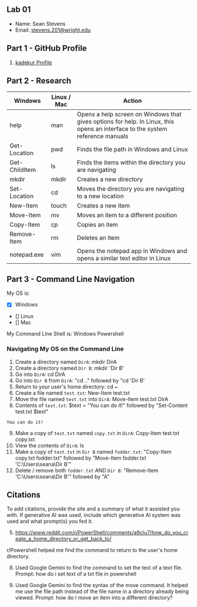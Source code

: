 ## Lab 01

- Name: Sean Stevens
- Email: stevens.201@wright.edu

## Part 1 - GitHub Profile

1. [kadekur Profile](https://github.com/kadekur)

## Part 2 - Research

| Windows | Linux / Mac | Action |
| ---     | ---         | ---    |
| help    | man         | Opens a help screen on Windows that gives options for help. In Linux, this opens an interface to the system reference manuals |
| Get-Location | pwd    | Finds the file path in Windows and Linux |
| Get-ChildItem | ls    | Finds the items within the directory you are navigating |
| mkdir   | mkdir       | Creates a new directory |
| Set-Location | cd     | Moves the directory you are navigating to a new location |
| New-Item | touch      | Creates a new item |
| Move-Item | mv        | Moves an item to a different position |
| Copy-Item | cp        | Copies an item |
| Remove-Item | rm      | Deletes an item |
| notepad.exe | vim     | Opens the notepad app in Windows and opens a similar text editor in Linux |

## Part 3 - Command Line Navigation

My OS is:
- [x] Windows
- [] Linux
- [] Mac

My Command Line Shell is: Windows Powershell

### Navigating My OS on the Command Line

1. Create a directory named `DirA`: mkdir DirA
2. Create a directory named `Dir B`: mkdir 'Dir B'
3. Go into `DirA`: cd DirA
4. Go into `Dir B` from `DirA`: "cd .." followed by "cd 'Dir B'
5. Return to your user's home directory: cd ~
6. Create a file named `test.txt`: New-Item test.txt
7. Move the file named `test.txt` into `DirA`: Move-Item test.txt DirA
8. Contents of `test.txt`: $text = "You can do it!" followed by "Set-Content test.txt $text"
```
You can do it!
```
9. Make a copy of `test.txt` named `copy.txt` in `DirA`: Copy-Item test.txt copy.txt
10. View the contents of `DirA`: ls
11. Make a copy of `test.txt` in `Dir B` named `fodder.txt`: "Copy-Item copy.txt fodder.txt" followed by "Move-Item fodder.txt 'C:\Users\seana\Dir B'"
12. Delete / remove both `fodder.txt` AND `Dir B`: "Remove-Item 'C:\Users\seana\Dir B'" followed by "A"

## Citations

To add citations, provide the site and a summary of what it assisted you with.  If generative AI was used, include which generative AI system was used and what prompt(s) you fed it.

5. https://www.reddit.com/r/PowerShell/comments/a9clu7/how_do_you_create_a_home_directory_or_get_back_to/

r/Powershell helped me find the command to return to the user's home directory.

8. Used Google Gemini to find the command to set the text of a text file. Prompt: how do i set text of a txt file in powershell


11. Used Google Gemini to find the syntax of the move command. It helped me use the file path instead of the file name in a directory already being viewed. Prompt: how do I move an item into a different directory?
